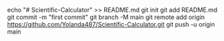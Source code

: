 echo "# Scientific-Calculator" >> README.md
git init
git add README.md
git commit -m "first commit"
git branch -M main
git remote add origin https://github.com/Yolanda487/Scientific-Calculator.git
git push -u origin main
